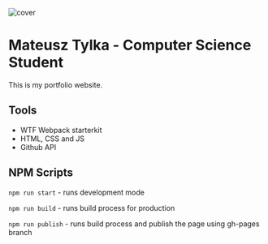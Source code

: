 ![cover](https://wirus006.github.io/og.gif)

# Mateusz Tylka - Computer Science Student

This is my portfolio website.

## Tools

* WTF Webpack starterkit
* HTML, CSS and JS
* Github API

## NPM Scripts

`npm run start` - runs development mode

`npm run build` - runs build process for production

`npm run publish` - runs build process and publish the page using gh-pages branch